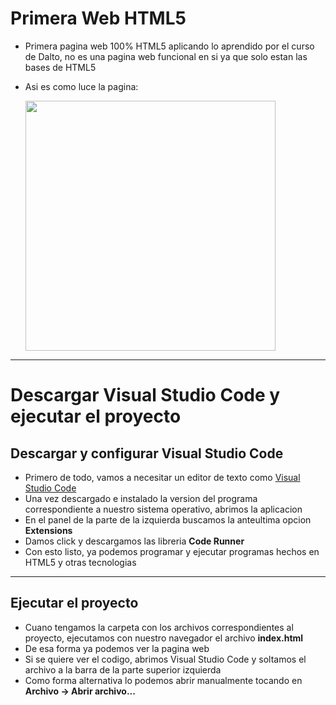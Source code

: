 # Primera Web HTML5
* Primera pagina web 100% HTML5 aplicando lo aprendido por el curso de Dalto, no es una pagina web funcional en si ya que solo estan las bases de HTML5
* Asi es como luce la pagina:

    <img width=400 src=https://github.com/MarcoPaoletta/PrimeraWebHTML5/blob/main/Demostration.gif>

---

# Descargar Visual Studio Code y ejecutar el proyecto

## Descargar y configurar Visual Studio Code
* Primero de todo, vamos a necesitar un editor de texto como [Visual Studio Code](https://code.visualstudio.com/download)
* Una vez descargado e instalado la version del programa correspondiente a nuestro sistema operativo, abrimos la aplicacion
* En el panel de la parte de la izquierda buscamos la anteultima opcion **Extensions**
* Damos click y descargamos las libreria **Code Runner**
* Con esto listo, ya podemos programar y ejecutar programas hechos en HTML5 y otras tecnologias

---

## Ejecutar el proyecto
* Cuano tengamos la carpeta con los archivos correspondientes al proyecto, ejecutamos con nuestro navegador el archivo **index.html**
* De esa forma ya podemos ver la pagina web
* Si se quiere ver el codigo, abrimos Visual Studio Code y soltamos el archivo a la barra de la parte superior izquierda
* Como forma alternativa lo podemos abrir manualmente tocando en **Archivo -> Abrir archivo...**
